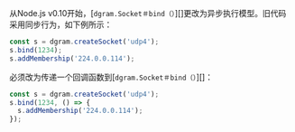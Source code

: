 
从Node.js v0.10开始，[`dgram.Socket＃bind（）`][]更改为异步执行模型。旧代码采用同步行为，如下例所示：

```js
const s = dgram.createSocket('udp4');
s.bind(1234);
s.addMembership('224.0.0.114');
```

必须改为传递一个回调函数到[`dgram.Socket＃bind（）`][]：

```js
const s = dgram.createSocket('udp4');
s.bind(1234, () => {
  s.addMembership('224.0.0.114');
});
```

